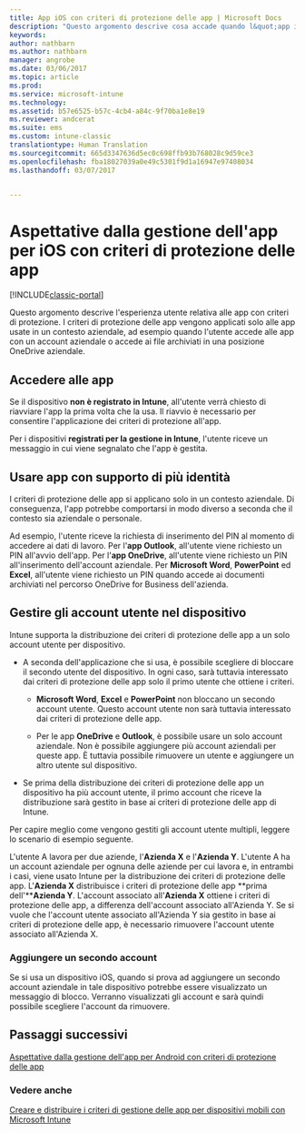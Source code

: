 ```yaml
---
title: App iOS con criteri di protezione delle app | Microsoft Docs
description: "Questo argomento descrive cosa accade quando l&quot;app iOS è gestita in base ai criteri di protezione delle app."
keywords: 
author: nathbarn
ms.author: nathbarn
manager: angrobe
ms.date: 03/06/2017
ms.topic: article
ms.prod: 
ms.service: microsoft-intune
ms.technology: 
ms.assetid: b57e6525-b57c-4cb4-a84c-9f70ba1e8e19
ms.reviewer: andcerat
ms.suite: ems
ms.custom: intune-classic
translationtype: Human Translation
ms.sourcegitcommit: 665d3347636d5ec0c698ffb93b768028c9d59ce3
ms.openlocfilehash: fba18027039a0e49c5301f9d1a16947e97408034
ms.lasthandoff: 03/07/2017


---
```


# <a name="what-to-expect-when-your-ios-app-is-managed-by-app-protection-policies"></a>Aspettative dalla gestione dell'app per iOS con criteri di protezione delle app

[!INCLUDE[classic-portal](../includes/classic-portal.md)]

 Questo argomento descrive l'esperienza utente relativa alle app con criteri di protezione. I criteri di protezione delle app vengono applicati solo alle app usate in un contesto aziendale, ad esempio quando l'utente accede alle app con un account aziendale o accede ai file archiviati in una posizione OneDrive aziendale.

##  <a name="access-apps"></a>Accedere alle app

Se il dispositivo **non è registrato in Intune**, all'utente verrà chiesto di riavviare l'app la prima volta che la usa.  Il riavvio è necessario per consentire l'applicazione dei criteri di protezione all'app. 

<!--- The following screenshot from the Skype app illustrates this restart request: --->


<!---  ![Screenshot of the iOS device showing PIN prompt](../media/appmanagement/iOS_AppPINPrompt.png) --->

Per i dispositivi **registrati per la gestione in Intune**, l'utente riceve un messaggio in cui viene segnalato che l'app è gestita.

##  <a name="use-apps-with-multi-identity-support"></a>Usare app con supporto di più identità

I criteri di protezione delle app si applicano solo in un contesto aziendale. Di conseguenza, l'app potrebbe comportarsi in modo diverso a seconda che il contesto sia aziendale o personale.

 Ad esempio, l'utente riceve la richiesta di inserimento del PIN al momento di accedere ai dati di lavoro. Per l'**app Outlook**, all'utente viene richiesto un PIN all'avvio dell'app. Per l'**app OneDrive**, all'utente viene richiesto un PIN all'inserimento dell'account aziendale.  Per **Microsoft Word**, **PowerPoint** ed **Excel**, all'utente viene richiesto un PIN quando accede ai documenti archiviati nel percorso OneDrive for Business dell'azienda.

##  <a name="manage-user-accounts-on-the-device"></a>Gestire gli account utente nel dispositivo

Intune supporta la distribuzione dei criteri di protezione delle app a un solo account utente per dispositivo.

* A seconda dell'applicazione che si usa, è possibile scegliere di bloccare il secondo utente del dispositivo. In ogni caso, sarà tuttavia interessato dai criteri di protezione delle app solo il primo utente che ottiene i criteri.
  * **Microsoft Word**, **Excel** e **PowerPoint** non bloccano un secondo account utente. Questo account utente non sarà tuttavia interessato dai criteri di protezione delle app.  

  * Per le app **OneDrive** e **Outlook**, è possibile usare un solo account aziendale. Non è possibile aggiungere più account aziendali per queste app. È tuttavia possibile rimuovere un utente e aggiungere un altro utente sul dispositivo.

* Se prima della distribuzione dei criteri di protezione delle app un dispositivo ha più account utente, il primo account che riceve la distribuzione sarà gestito in base ai criteri di protezione delle app di Intune.


Per capire meglio come vengono gestiti gli account utente multipli, leggere lo scenario di esempio seguente.

L'utente A lavora per due aziende, l'**Azienda X** e l'**Azienda Y**. L'utente A ha un account aziendale per ognuna delle aziende per cui lavora e, in entrambi i casi, viene usato Intune per la distribuzione dei criteri di protezione delle app. L'**Azienda X** distribuisce i criteri di protezione delle app **prima dell'****Azienda Y**. L'account associato all'**Azienda X** ottiene i criteri di protezione delle app, a differenza dell'account associato all'Azienda Y. Se si vuole che l'account utente associato all'Azienda Y sia gestito in base ai criteri di protezione delle app, è necessario rimuovere l'account utente associato all'Azienda X.

### <a name="add-a-second-account"></a>Aggiungere un secondo account

Se si usa un dispositivo iOS, quando si prova ad aggiungere un secondo account aziendale in tale dispositivo potrebbe essere visualizzato un messaggio di blocco. Verranno visualizzati gli account e sarà quindi possibile scegliere l'account da rimuovere.

## <a name="next-steps"></a>Passaggi successivi
[Aspettative dalla gestione dell'app per Android con criteri di protezione delle app](user-experience-for-mam-enabled-android-apps-with-microsoft-intune.md)
### <a name="see-also"></a>Vedere anche
[Creare e distribuire i criteri di gestione delle app per dispositivi mobili con Microsoft Intune](create-and-deploy-mobile-app-management-policies-with-microsoft-intune.md)

